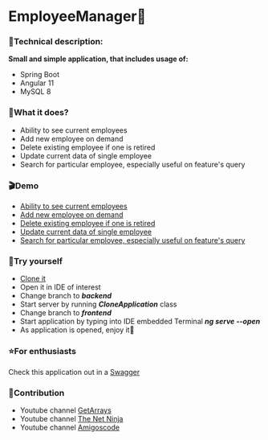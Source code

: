 # EmployeeManager:green_book:

### :hammer:Technical description:
**Small and simple application, that includes usage of:**
- Spring Boot
- Angular 11
- MySQL 8
### :dart:What it does?
- Ability to see current employees
- Add new employee on demand
- Delete existing employee if one is retired
- Update current data of single employee
- Search for particular employee, especially useful on feature's query
### :clapper:Demo
- [Ability to see current employees](https://raw.github.com/ojacomarket/clone/frontend/src/assets/demo1UI.png)
- [Add new employee on demand](https://raw.github.com/ojacomarket/clone/frontend/src/assets/demo4ADD.png)
- [Delete existing employee if one is retired](https://raw.github.com/ojacomarket/clone/frontend/src/assets/demo3DELETE.png)
- [Update current data of single employee](https://raw.github.com/ojacomarket/clone/frontend/src/assets/demo2UPDATE.png)
- [Search for particular employee, especially useful on feature's query](https://raw.github.com/ojacomarket/clone/frontend/src/assets/demo5SEARCH.png)
### :electric_plug:Try yourself
- [Clone it](https://github.com/ojacomarket/EmployeeManager.git)
- Open it in IDE of interest
- Change branch to ***backend***
- Start server by running ***CloneApplication*** class
- Change branch to ***frontend***
- Start application by typing into IDE embedded Terminal ***ng serve --open***
- As application is opened, enjoy it:pizza:
### :star:For enthusiasts
Check this application out in a [Swagger](http://localhost:8080/swagger-ui/index.html)
### :key:Contribution
- Youtube channel [GetArrays](https://www.youtube.com/channel/UC3qeVkfxM7xeFt_AtZwmYhw)
- Youtube channel [The Net Ninja](https://www.youtube.com/channel/UCW5YeuERMmlnqo4oq8vwUpg)
- Youtube channel [Amigoscode](https://www.youtube.com/user/djdjalas)
